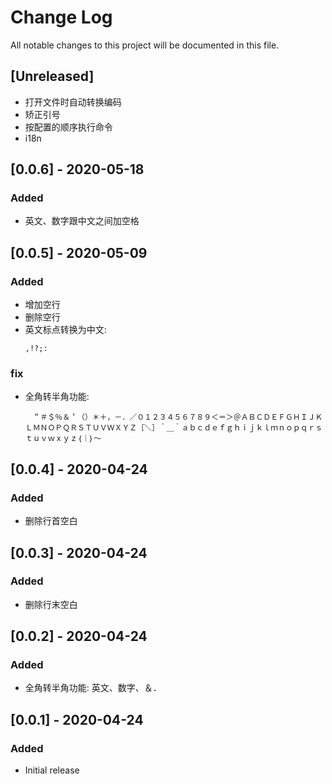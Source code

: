 # Change Log

All notable changes to this project will be documented in this file.

## [Unreleased]

- 打开文件时自动转换编码
- 矫正引号
- 按配置的顺序执行命令
- i18n

## [0.0.6] - 2020-05-18

### Added

- 英文、数字跟中文之间加空格

## [0.0.5] - 2020-05-09

### Added

- 增加空行
- 删除空行
- 英文标点转换为中文:
  ```
  ,!?;:
  ```

### fix

- 全角转半角功能:
  ```
  　＂＃＄％＆＇（）＊＋，－．／０１２３４５６７８９＜＝＞＠ＡＢＣＤＥＦＧＨＩＪＫＬＭＮＯＰＱＲＳＴＵＶＷＸＹＺ［＼］＾＿｀ａｂｃｄｅｆｇｈｉｊｋｌｍｎｏｐｑｒｓｔｕｖｗｘｙｚ｛｜｝～
  ```

## [0.0.4] - 2020-04-24

### Added

- 删除行首空白

## [0.0.3] - 2020-04-24

### Added

- 删除行末空白

## [0.0.2] - 2020-04-24

### Added

- 全角转半角功能: 英文、数字、＆．

## [0.0.1] - 2020-04-24

### Added

- Initial release
